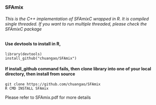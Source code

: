 ### SFAmix

###### This is the C++ implementation of SFAmixC wrapped in R. It is compiled single threaded. If you want to run multiple threaded, please check the SFAmixC package 

#### Use devtools to install in R,

`library(devtools)` <br/>
`install_github("chuangao/SFAmix")` <br/>

#### If install_github command fails, then clone library into one of your local directory, then install from source

`git clone https://github.com/chuangao/SFAmix` <br/>
`R CMD INSTALL SFAmix` <br/>

Please refer to SFAmix.pdf for more details
